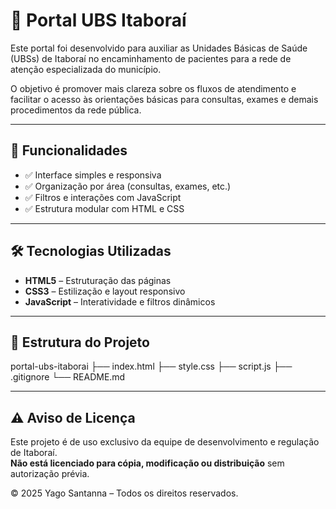 # 🏥 Portal UBS Itaboraí

Este portal foi desenvolvido para auxiliar as Unidades Básicas de Saúde (UBSs) de Itaboraí no encaminhamento de pacientes para a rede de atenção especializada do município.

O objetivo é promover mais clareza sobre os fluxos de atendimento e facilitar o acesso às orientações básicas para consultas, exames e demais procedimentos da rede pública.

---

## 📌 Funcionalidades

- ✅ Interface simples e responsiva
- ✅ Organização por área (consultas, exames, etc.)
- ✅ Filtros e interações com JavaScript
- ✅ Estrutura modular com HTML e CSS

---

## 🛠 Tecnologias Utilizadas

- **HTML5** – Estruturação das páginas
- **CSS3** – Estilização e layout responsivo
- **JavaScript** – Interatividade e filtros dinâmicos

---

## 📁 Estrutura do Projeto

portal-ubs-itaborai
├── index.html
├── style.css
├── script.js
├── .gitignore
└── README.md

---

## ⚠️ Aviso de Licença

Este projeto é de uso exclusivo da equipe de desenvolvimento e regulação de Itaboraí.  
**Não está licenciado para cópia, modificação ou distribuição** sem autorização prévia.

© 2025 Yago Santanna – Todos os direitos reservados.
